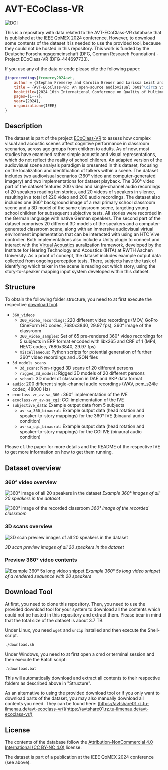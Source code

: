 # AVT-ECoClass-VR
[![DOI](https://zenodo.org/badge/754167011.svg)](https://zenodo.org/badge/latestdoi/754167011)

This is a repository with data related to the AVT-ECoClass-VR database that is published at the IEEE QoMEX 2024 conference.
However, to download some contents of the dataset it is needed to use the provided tool, because they could not be hosted in this repository.
This work is funded by the Deutsche Forschungsgemeinschaft (DFG, German Research Foundation) - Project ECoClass-VR (DFG-444697733).

If you use any of the data or code please cite the following paper:

```bibtex
@inproceedings{fremerey2024avt,
    author = {Stephan Fremerey and Carolin Breuer and Larissa Leist and Maria Klatte and Janina Fels and Alexander Raake},
    title = {AVT-ECoClass-VR: An open-source audiovisual 360$^\circ$ video and immersive CGI multi-talker dataset to evaluate cognitive performance},
    booktitle={2024 16th International Conference on Quality of Multimedia Experience (QoMEX)},
    pages={1--7},
    year={2024},
    organization={IEEE}
}
```

## Description
The dataset is part of the project [ECoClass-VR](https://www.tu-ilmenau.de/en/university/departments/department-of-electrical-engineering-and-information-technology/profile/institutes-and-groups/audiovisual-technology-group/research/dfg-projekt-ecoclass-vr) to assess how complex visual and acoustic scenes affect cognitive performance in classroom scenarios, across age groups from children to adults.
As of now, most studies have examined rather simple acoustic and visual representations, which do not reflect the reality of school children.
An adapted version of the audiovisual scene analysis paradigm is presented in this dataset, focusing on the localization and identification of talkers within a scene.
The dataset includes two audiovisual scenarios (360° video and computer-generated imagery) and two implementations for dataset playback.
The 360° video part of the dataset features 200 video and single-channel audio recordings of 20 speakers reading ten stories, and 20 videos of speakers in silence, resulting in a total of 220 video and 200 audio recordings.
The dataset also includes one 360° background image of a real primary school classroom scene and a 3D model of the same classroom scene, targeting young school children for subsequent subjective tests.
All stories were recorded in the German language with native German speakers.
The second part of the dataset comprises 20 different 3D models of the speakers and a computer-generated classroom scene, along with an immersive audiovisual virtual environment implementation that can be interacted with using an HTC Vive controller.
Both implementations also include a Unity plugin to connect and interact with the [Virtual Acoustics](https://www.virtualacoustics.org) auralization framework, developed by the Institute for Hearing Technology and Acoustics (IHTA) at RWTH Aachen University.
As a proof of concept, the dataset includes example output data collected from ongoing perception tests.
There, subjects have the task of identifying which talker in the scene is reading out which story, using the story-to-speaker mapping input system developed within this dataset.

## Structure
To obtain the following folder structure, you need to at first execute the respective [download tool](#download-tool).

* `360_videos`
    * `360_video_recordings`: 220 different video recordings (MOV, GoPro CineForm HD codec, 7680x3840, 29.97 fps), 360° image of the classroom
    * `360_video_samples`: Set of 65 pre-rendered 360° video recordings for 5 subjects in ERP format encoded with libx265 and CRF of 1 (MP4, HEVC codec, 7680x3840, 29.97 fps)
    * `miscellaneous`: Python scripts for potential generation of further 360° video recordings and JSON files
* `3d_models_scans`
    * `3d_scans`: Non-rigged 3D scans of 20 different persons
    * `rigged_3d_models`: Rigged 3D models of 20 different persons
    * `school`: 3D model of classroom in DAE and SKP data format
* `audio`: 200 different single-channel audio recordings (WAV, pcm_s24le codec, 48000 Hz)
* `ecoclass-vr_av-sa_360` : 360° implementation of the IVE
* `ecoclass-vr_av-sa_cgi`: CGI implementation of the IVE
* `subjective_data`: Example output data from 5 subjects
    * `av-sa_360_binaural`: Example output data (head rotation and speaker-to-story mappings) for the 360° IVE (binaural audio condition)
    * `av-sa_cgi_binaural`: Example output data (head rotation and speaker-to-story mappings) for the CGI IVE (binaural audio condition)

Please cf. the paper for more details and the README of the respective IVE to get more information on how to get them running.

## Dataset overview

### 360° video overview
![360° image of all 20 speakers in the dataset](github_images/360_speakers.jpg)
*Example 360° images of all 20 speakers in the dataset*

![360° image of the recorded classroom](github_images/360_classroom_image.jpg)
*360° image of the recorded classroom*

### 3D scans overview
![3D scan preview images of all 20 speakers in the dataset](github_images/cgi_speakers.jpg)

*3D scan preview images of all 20 speakers in the dataset*

### Preview 360° video contents
![Example 360° 5s long video snippet](github_images/360_example_scene_video.webp)
*Example 360° 5s long video snippet of a rendered sequence with 20 speakers*

## Download Tool
At first, you need to clone this repository.
Then, you need to use the provided download tool for your system to download all the contents which could not be hosted in this repository and extract them.
Please bear in mind that the total size of the dataset is about 3.7 TB.

Under Linux, you need `wget` and `unzip` installed and then execute the Shell-script.

```bash
./download.sh
```

Under Windows, you need to at first open a cmd or terminal session and then execute the Batch script:

```bat
.\download.bat
```

This will automatically download and extract all contents to their respective folders as described above in "Structure".

As an alternative to using the provided download tool or if you only want to download parts of the dataset, you may also manually download all contents you need. They can be found here: [https://avtshare01.rz.tu-ilmenau.de/avt-ecoclass-vr/](https://avtshare01.rz.tu-ilmenau.de/avt-ecoclass-vr/)

## License
The contents of the database follow the [Attribution-NonCommercial 4.0 International (CC BY-NC 4.0)](https://creativecommons.org/licenses/by-nc/4.0/) license.

The dataset is part of a publication at the IEEE QoMEX 2024 conference (see above).